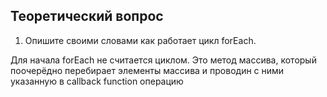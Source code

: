## Теоретический вопрос

1. Опишите своими словами как работает цикл forEach.


Для начала forEach не считается циклом. Это метод массива, который поочерёдно перебирает элементы массива и проводин с ними указанную в callback function операцию